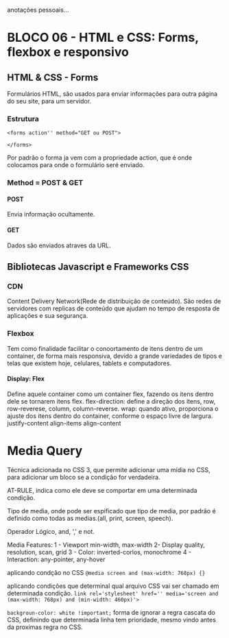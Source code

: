 anotações pessoais...

# BLOCO 06 - HTML e CSS: Forms, flexbox e responsivo

## HTML & CSS - Forms

Formulários HTML, são usados para enviar informações para outra página do seu site, para um servidor.

### Estrutura

```
<forms action'' method="GET ou POST">

</forms>
```

Por padrão o forma ja vem com a propriedade action, que é onde colocamos para onde o formulário seré enviado.

### Method = POST & GET

#### POST

Envia informação ocultamente.

#### GET

Dados são enviados atraves da URL.

## Bibliotecas Javascript e Frameworks CSS

### CDN

Content Delivery Network(Rede de distribuição de conteúdo). São redes de servidores com replicas de conteúdo que ajudam no tempo de resposta de aplicações e sua segurança.

### Flexbox

Tem como finalidade facilitar o conoortamento de itens dentro de um container, de forma mais responsiva, devido a grande variedades de tipos e telas que existem hoje, celulares, tablets e computadores.

#### Display: Flex

Define aquele container como um container flex, fazendo os itens dentro dele se tornarem itens flex.
flex-direction: define a direção dos itens, row, row-reverese, column, column-reverse.
wrap: quando ativo, proporciona o ajuste dos itens dentro do container, conforme o espaço livre de largura.
justify-content
align-items
align-content

# Media Query

Técnica adicionada no CSS 3, que permite adicionar uma mídia no CSS, para adicionar um bloco se a condição for verdadeira.

AT-RULE, indica como ele deve se comportar em uma determinada condição.

Tipo de media, onde pode ser espificado que tipo de media, por padrão é definido como todas as medias.(all, print, screen, speech).

Operador Lógico, and, ',' e not.

Media Features:
1 - Viewport min-width, max-width
2- Display quality, resolution, scan, grid
3 - Color: inverted-corlos, monochrome
4 - Interaction: any-pointer, any-hover

aplicando condção no CSS
`@media screen and (max-width: 768px) {}`

aplicando condições que determinal qual arquivo CSS vai ser chamado em determinada condição.
`link rel='stylesheet' href='' media='screen and (max-width: 768px) and (min-width: 460px)'>`

`backgroun-color: white !important;` forma de ignorar a regra cascata do CSS, definindo que determinada linha tem prioridade, mesmo vindo antes da proximas regra no CSS.